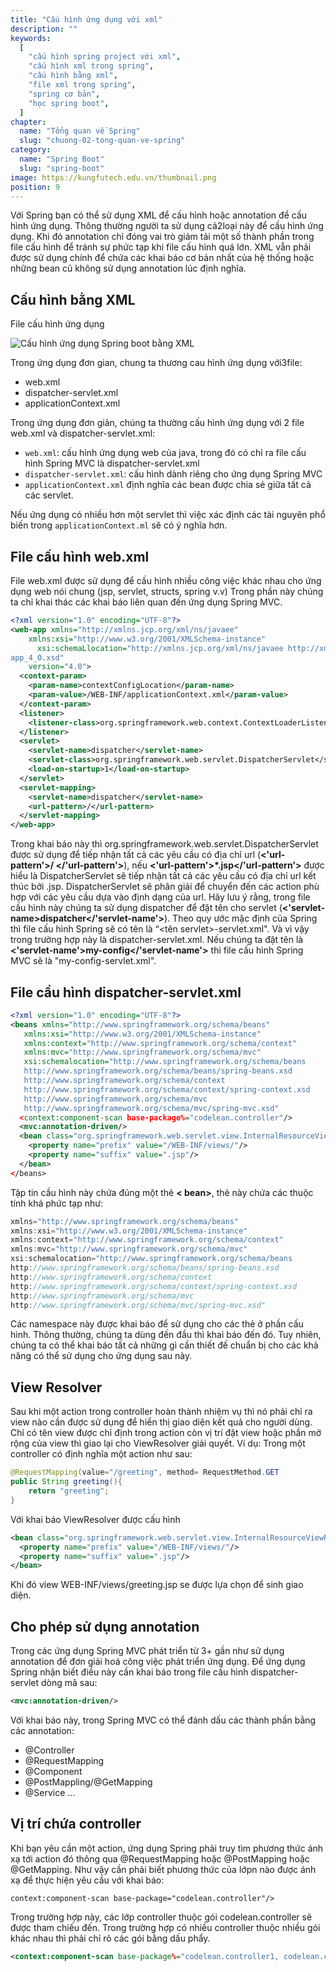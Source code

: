 ```yaml
---
title: "Cấu hình ứng dụng với xml"
description: ""
keywords:
  [
    "cấu hình spring project với xml",
    "cấu hình xml trong spring",
    "cấu hình bằng xml",
    "file xml trong spring",
    "spring cơ bản",
    "học spring boot",
  ]
chapter:
  name: "Tổng quan về Spring"
  slug: "chuong-02-tong-quan-ve-spring"
category:
  name: "Spring Boot"
  slug: "spring-boot"
image: https://kungfutech.edu.vn/thumbnail.png
position: 9
---
```


Với Spring bạn có thể sử dụng XML để cấu hình hoặc annotation để cấu hình ứng dụng. Thông
thường người ta sử dụng cả2loại này để cấu hình ứng dụng. Khi đó annotation chỉ đóng vai trò giảm
tải một số thành phần trong file cấu hình để tránh sự phức tạp khi file cấu hình quá lớn. XML vẫn phải
được sử dụng chính để chứa các khai báo cơ bản nhất của hệ thống hoặc những bean cũ không sử
dụng annotation lúc định nghĩa.

## Cấu hình bằng XML

File cấu hình ứng dụng

![Cấu hình ứng dụng Spring boot bằng XML](https://1.bp.blogspot.com/-oRr1QEA6qEM/Xg7KBxBC57I/AAAAAAAAAcA/o8kPwFt27N421GadfgAp5j7xeLL2BehBACLcBGAsYHQ/s1600/p1.png)

Trong ứng dụng đơn gian, chung ta thương cau hình ứng dụng với3file:

- web.xml
- dispatcher-servlet.xml
- applicationContext.xml

Trong ứng dụng đơn giản, chúng ta thường cấu hình ứng dụng với 2 file web.xml và dispatcher-servlet.xml:

- `web.xml`: cấu hình ứng dụng web của java, trong đó có chỉ ra file cấu hình Spring MVC là dispatcher-servlet.xml
- `dispatcher-servlet.xml`: cấu hình dành riêng cho ứng dụng Spring MVC
- `applicationContext.xml` định nghĩa các bean được chia sẻ giữa tất cả các servlet.

Nếu ứng dụng có nhiều hơn một servlet thì việc xác định các tài nguyên phổ biến trong `applicationContext.ml` sẽ có ý nghĩa hơn.

## File cấu hình web.xml

File web.xml được sử dụng để cấu hình nhiều công việc khác nhau cho ứng dụng web nói chung (jsp, servlet, structs, spring v.v) Trong phần này chúng ta chỉ khai thác các khai báo liên quan đến ứng dụng Spring MVC.

```xml
<?xml version="1.0" encoding="UTF-8"?>
<web-app xmlns="http://xmlns.jcp.org/xml/ns/javaee"
    xmlns:xsi="http://www.w3.org/2001/XMLSchema-instance"
      xsi:schemaLlocation="http://xmlns.jcp.org/xml/ns/javaee http://xmlns.jcp.org/xml/ns/javaee/web-
app_4_0.xsd"
    version="4.0">
  <context-param>
    <param-name>contextConfigLocation</param-name>
    <param-value>/WEB-INF/applicationContext.xml</param-value>
  </context-param>
  <listener>
    <listener-class>org.springframework.web.context.ContextLoaderListener</listener-class>
  </listener>
  <servlet>
    <servlet-name>dispatcher</servlet-name>
    <servlet-class>org.springframework.web.servlet.DispatcherServlet</servlet-class>
    <load-on-startup>1</load-on-startup>
  </servlet>
  <servlet-mapping>
    <servlet-name>dispatcher</servlet-name>
    <url-pattern>/</url-pattern>
  </servlet-mapping>
</web-app>
```

Trong khai báo này thì org.springframework.web.servlet.DispatcherServlet được sử dụng để tiếp nhận tất cả các yêu cầu có địa chỉ url (**<'url-pattern'>/ </'url-pattern'>**), nếu **<'url-pattern'>\*.jsp</'url-pattern'>** được hiểu là DispatcherServlet sẽ tiếp nhận tất cả các yêu cầu có địa chỉ url kết thúc bởi .jsp. DispatcherServlet sẽ phân giải để chuyển đến các action phù hợp với các yêu cầu dựa vào định dạng của url.
Hãy lưu ý rằng, trong file cấu hình này chúng ta sử dụng dispatcher để đặt tên cho servlet (**<'servlet-name>dispatcher</'servlet-name'>**). Theo quy ước mặc định của Spring thì file cấu hình Spring sẽ có tên là “<tên servlet>-servlet.xml". Và vì vậy trong trường hợp này là dispatcher-servlet.xml.
Nếu chúng ta đặt tên là **<'servlet-name'>my-config</'servlet-name'>** thì file cấu hình Spring MVC sẽ là "my-config-servlet.xml".

## File cầu hình dispatcher-servlet.xml

```xml
<?xml version="1.0" encoding="UTF-8"?>
<beans xmlns="http://www.springframework.org/schema/beans"
   xmlns:xsi="http://www.w3.org/2001/XMLSchema-instance"
   xmlns:context="http://www.springframework.org/schema/context"
   xmlns:mvc="http://www.springframework.org/schema/mvc"
   xsi:schemalocation="http://www.springframework.org/schema/beans
   http://www.springframework.org/schema/beans/spring-beans.xsd
   http://www.springframework.org/schema/context
   http://www.springframework.org/schema/context/spring-context.xsd
   http://www.springframework.org/schema/mvc
   http://www.springframework.org/schema/mvc/spring-mvc.xsd"
  <context:component-scan base-package%="codelean.controller"/>
  <mvc:annotation-driven/>
  <bean class="org.springframework.web.servlet.view.InternalResourceViewResolver">
    <property name="prefix" value="/WEB-INF/views/"/>
    <property name="suffix" value=".jsp"/>
  </bean>
</beans>
```

Tập tin cầu hình này chứa đúng một thẻ **< bean>**, thẻ này chứa các thuộc tính khá phức tạp như:

```java
xmlns="http://www.springframework.org/schema/beans"
xmlns:xsi="http://www.w3.org/2001/XMLSchema-instance"
xmlns:context="http://www.springframework.org/schema/context"
xmlns:mvc="http://www.springframework.org/schema/mvc"
xsi:schemalocation="http://www.springframework.org/schema/beans
http://www.springframework.org/schema/beans/spring-beans.xsd
http://www.springframework.org/schema/context
http://www.springframework.org/schema/context/spring-context.xsd
http://www.springframework.org/schema/mvc
http://www.springframework.org/schema/mvc/spring-mvc.xsd"
```

Các namespace này được khai báo để sử dụng cho các thẻ ở phần cấu hình. Thông thường, chúng ta dùng đến đầu thì khai báo đến đó.
Tuy nhiên, chúng ta có thể khai báo tất cả những gì cần thiết đế
chuẩn bị cho các khả năng có thể sử dụng cho ứng dụng sau này.

## View Resolver

Sau khi một action trong controller hoàn thành nhiệm vụ thì nó phải chỉ ra view nào cần được sử dụng để hiển thị giao diện kết quả cho người dùng.
Chỉ có tên view được chỉ định trong action còn vị trí đặt view hoặc phần mở rộng của view thì giao lại cho ViewResolver giải quyết.
Ví dụ: Trong một controller có định nghĩa một action như sau:

```java
@RequestMapping(value="/greeting", method= RequestMethod.GET
public String greeting(){
    return "greeting";
}
```

Với khai báo ViewResolver được cấu hình

```xml
<bean class="org.springframework.web.servlet.view.InternalResourceViewResolver">
  <property name="prefix" value="/WEB-INF/views/"/>
  <property name="suffix" value=".jsp"/>
</bean>
```

Khi đó view WEB-INF/views/greeting.jsp se được lựa chọn để sinh giao diện.

## Cho phép sử dụng annotation

Trong các ứng dụng Spring MVC phát triển từ 3+ gần như sử dụng annotation để đơn giải hoá công việc phát triển ứng dụng. Để ứng dụng Spring nhận biết điều này cần khai báo trong file cấu hình dispatcher-servlet dòng mã sau:

```xml
<mvc:annotation-driven/>
```

Với khai báo này, trong Spring MVC có thể đánh dấu các thành phần bằng các annotation:

- @Controller
- @RequestMapping
- @Component
- @PostMappling/@GetMapping
- @Service
  ...

## Vị trí chứa controller

Khi bạn yêu cần một action, ứng dụng Spring phải truy tìm phương thức ánh xạ tới action đó thông qua @RequestMapping hoặc @PostMapping hoặc @GetMapping.
Như vậy cần phải biết phương thức của lớpn nào được ánh xạ để thực hiện yêu cầu với khai báo:

```ssh
context:component-scan base-package="codelean.controller"/>
```

Trong trường hợp này, các lớp controller thuộc gói codelean.controller sẽ được tham chiếu đến. Trong trường hợp có nhiều controller thuộc nhiều gói khác nhau thì phải chỉ rõ các gói bằng dấu phẩy.

```xml
<context:component-scan base-package%="codelean.controller1, codelean.controller2, "/>
```
